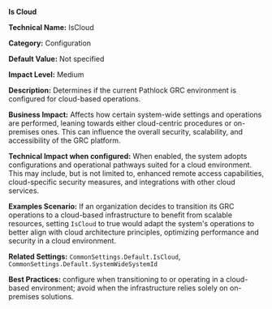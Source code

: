 **Is Cloud**

**Technical Name:** IsCloud

**Category:** Configuration

**Default Value:** Not specified

**Impact Level:** Medium

**Description:** Determines if the current Pathlock GRC environment is configured for cloud-based operations.

**Business Impact:** Affects how certain system-wide settings and operations are performed, leaning towards either cloud-centric procedures or on-premises ones. This can influence the overall security, scalability, and accessibility of the GRC platform.

**Technical Impact when configured:** When enabled, the system adopts configurations and operational pathways suited for a cloud environment. This may include, but is not limited to, enhanced remote access capabilities, cloud-specific security measures, and integrations with other cloud services.

**Examples Scenario:** If an organization decides to transition its GRC operations to a cloud-based infrastructure to benefit from scalable resources, setting `IsCloud` to true would adapt the system's operations to better align with cloud architecture principles, optimizing performance and security in a cloud environment.

**Related Settings:** `CommonSettings.Default.IsCloud`, `CommonSettings.Default.SystemWideSystemId`

**Best Practices:** configure when transitioning to or operating in a cloud-based environment; avoid when the infrastructure relies solely on on-premises solutions.